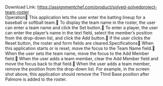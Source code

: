 Download Link: https://assignmentchef.com/product/solved-solvedproject-team-roster
<br>
Operation This application lets the user enter the batting lineup for a baseball or softball team. To display the team name in the roster, the user can enter a team name and click the Set button. To enter a player, the user can enter the player’s name in the text field, select the member’s position from the drop-down list, and click the Add button. If the user clicks the Reset button, the roster and form fields are cleared.Specifications When this application starts or is reset, move the focus to the Team Name field. When the user sets the team name, move the focus to the Add Member field. When the user adds a team member, clear the Add Member field and move the focus back to that field. When the user adds a team member, remove the position from the drop-down list. For example, in the screen shot above, this application should remove the Third Base position after Palmore is added to the roster.
